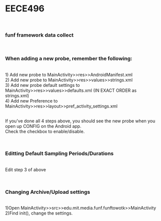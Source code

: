 EECE496
=======

<br><H3>funf framework data collect</H3>
<p>
<br><H3>When adding a new probe, remember the following:</H3>
<br>1) Add new probe to MainActivity>>res>>AndroidManifest.xml
<br>2) Add new probe to MainActivity>>res>>values>>strings.xml
<br>3) Add new probe default settings to MainActivity>>res>>values>>defaults.xml (IN EXACT ORDER as strings.xml)
<br>4) Add new Preference to MainActivity>>res>>layout>>pref_activity_settings.xml
<p>
<br>If you've done all 4 steps above, you should see the new probe when you open up CONFIG on the Android app.
<br>Check the checkbox to enable/disable.

<br><H3>Editting Default Sampling Periods/Durations</H3>
<br>Edit step 3 of above

<br><H3>Changing Archive/Upload settings</H3>
<br>1)Open MainActivity>>src>>edu.mit.media.funf.funftowotk>>MainActivity
<br>2)Find init(), change the settings.

